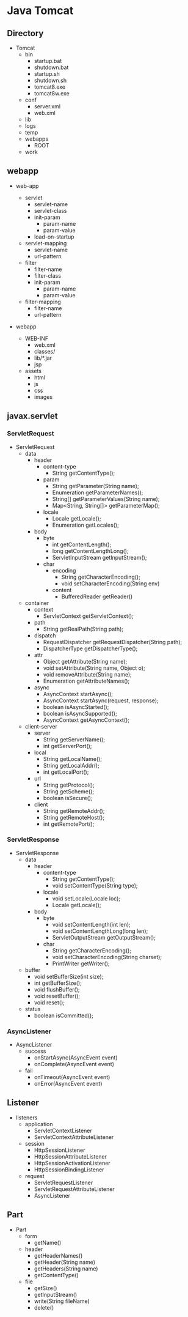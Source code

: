 # Java Tomcat

## Directory

- Tomcat
    - bin
        - startup.bat
        - shutdown.bat
        - startup.sh
        - shutdown.sh
        - tomcat8.exe
        - tomcat8w.exe
    - conf
        - server.xml
        - web.xml
    - lib
    - logs
    - temp
    - webapps
        - ROOT
    - work

## webapp

- web-app
    - servlet
        - servlet-name
        - servlet-class
        - init-param
            - param-name
            - param-value
        - load-on-startup
    - servlet-mapping
        - servlet-name
        - url-pattern
    - filter
        - filter-name
        - filter-class
        - init-param
            - param-name
            - param-value
    - filter-mapping
        - filter-name
        - url-pattern

- webapp
    - WEB-INF
        - web.xml
        - classes/
        - lib/*.jar
        - jsp
    - assets
        - html
        - js
        - css
        - images

## javax.servlet

### ServletRequest

- ServletRequest
    - data
        - header
            - content-type
                - String getContentType();
            - param
                - String getParameter(String name);
                - Enumeration<String> getParameterNames();
                - String[] getParameterValues(String name);
                - Map<String, String[]> getParameterMap();
            - locale
                - Locale getLocale();
                - Enumeration<Locale> getLocales();
        - body
            - byte
                - int getContentLength();
                - long getContentLengthLong();
                - ServletInputStream getInputStream();
            - char
                - encoding
                    - String getCharacterEncoding();
                    - void setCharacterEncoding(String env)
                - content
                    - BufferedReader getReader()
    - container
        - context
            - ServletContext getServletContext();
        - path
            - String getRealPath(String path);
        - dispatch
            - RequestDispatcher getRequestDispatcher(String path);
            - DispatcherType getDispatcherType();
        - attr
            - Object getAttribute(String name);
            - void setAttribute(String name, Object o);
            - void removeAttribute(String name);
            - Enumeration<String> getAttributeNames();
        - async
            - AsyncContext startAsync();
            - AsyncContext startAsync(request, response);
            - boolean isAsyncStarted();
            - boolean isAsyncSupported();
            - AsyncContext getAsyncContext();
    - client-server
        - server
            - String getServerName();
            - int getServerPort();
        - local
            - String getLocalName();
            - String getLocalAddr();
            - int getLocalPort();
        - url
            - String getProtocol();
            - String getScheme();
            - boolean isSecure();
        - client
            - String getRemoteAddr();
            - String getRemoteHost();
            - int getRemotePort();

### ServletResponse

- ServletResponse
    - data
        - header
            - content-type
                - String getContentType();
                - void setContentType(String type);
            - locale
                - void setLocale(Locale loc);
                - Locale getLocale();
        - body
            - byte
                - void setContentLength(int len);
                - void setContentLengthLong(long len);
                - ServletOutputStream getOutputStream();
            - char
                - String getCharacterEncoding();
                - void setCharacterEncoding(String charset);
                - PrintWriter getWriter();
    - buffer
        - void setBufferSize(int size);
        - int getBufferSize();
        - void flushBuffer();
        - void resetBuffer();
        - void reset();
    - status
        - boolean isCommitted();

### AsyncListener

- AsyncListener
    - success
        - onStartAsync(AsyncEvent event)
        - onComplete(AsyncEvent event)
    - fail
        - onTimeout(AsyncEvent event)
        - onError(AsyncEvent event)

## Listener

- listeners
    - application
        - ServletContextListener
        - ServletContextAttributeListener
    - session
        - HttpSessionListener
        - HttpSessionAttributeListener
        - HttpSessionActivationListener
        - HttpSessionBindingListener
    - request
        - ServletRequestListener
        - ServletRequestAttributeListener
        - AsyncListener

## Part

- Part
    - form
        - getName()
    - header
        - getHeaderNames()
        - getHeader(String name)
        - getHeaders(String name)
        - getContentType()
    - file
        - getSize()
        - getInputStream()
        - write(String fileName)
        - delete()


